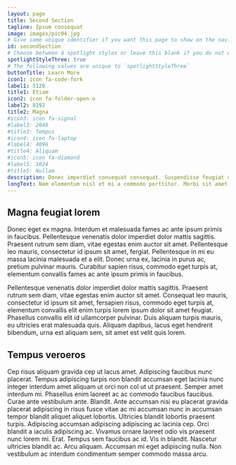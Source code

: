 ```yaml
---
layout: page
title: Second Section
tagline: Ipsum consequat
image: images/pic04.jpg
# Give some unique identifier if you want this page to show on the navigation menu
id: secondSection
# Choose between 4 spotlight styles or leave this blank if you do not want this page to be on the spotlight; to change the order in which pages appear, rename your spotlight pages prepending a number, like '1-page-name.md'
spotlightStyleThree: true
# The following values are unique to `spotlightStyleThree`
buttonTitle: Learn More
icon1: icon fa-code-fork
label1: 5120
title1: Etiam
icon2: icon fa-folder-open-o
label2: 8192
title2: Magna
#icon3: icon fa-signal
#label3: 2048
#title3: Tempus
#icon4: icon fa-laptop
#label4: 4096
#title4: Aliquam
#icon5: icon fa-diamond
#label5: 1024
#title5: Nullam
description: Donec imperdiet consequat consequat. Suspendisse feugiat congue posuere. Nulla massa urna, fermentum eget quam aliquet.
longText: Nam elementum nisl et mi a commodo porttitor. Morbi sit amet nisl eu arcu faucibus hendrerit vel a risus. Nam a orci mi, elementum ac arcu sit amet, fermentum pellentesque et purus. Integer maximus varius lorem, sed convallis diam accumsan sed. Etiam porttitor placerat sapien, sed eleifend a enim pulvinar faucibus semper quis ut arcu. Ut non nisl a mollis est efficitur vestibulum. Integer eget purus nec nulla mattis et accumsan ut magna libero. Morbi auctor iaculis porttitor. Sed ut magna ac risus et hendrerit scelerisque. Praesent eleifend lacus in lectus aliquam porta. Cras eu ornare dui curabitur lacinia.
---
```


## Magna feugiat lorem

Donec eget ex magna. Interdum et malesuada fames ac ante ipsum primis in faucibus. Pellentesque venenatis dolor imperdiet dolor mattis sagittis. Praesent rutrum sem diam, vitae egestas enim auctor sit amet. Pellentesque leo mauris, consectetur id ipsum sit amet, fergiat. Pellentesque in mi eu massa lacinia malesuada et a elit. Donec urna ex, lacinia in purus ac, pretium pulvinar mauris. Curabitur sapien risus, commodo eget turpis at, elementum convallis fames ac ante ipsum primis in faucibus.

Pellentesque venenatis dolor imperdiet dolor mattis sagittis. Praesent rutrum sem diam, vitae egestas enim auctor sit amet. Consequat leo mauris, consectetur id ipsum sit amet, fersapien risus, commodo eget turpis at, elementum convallis elit enim turpis lorem ipsum dolor sit amet feugiat. Phasellus convallis elit id ullamcorper pulvinar. Duis aliquam turpis mauris, eu ultricies erat malesuada quis. Aliquam dapibus, lacus eget hendrerit bibendum, urna est aliquam sem, sit amet est velit quis lorem.

## Tempus veroeros

Cep risus aliquam gravida cep ut lacus amet. Adipiscing faucibus nunc placerat. Tempus adipiscing turpis non blandit accumsan eget lacinia nunc integer interdum amet aliquam ut orci non col ut ut praesent. Semper amet interdum mi. Phasellus enim laoreet ac ac commodo faucibus faucibus. Curae ante vestibulum ante. Blandit. Ante accumsan nisi eu placerat gravida placerat adipiscing in risus fusce vitae ac mi accumsan nunc in accumsan tempor blandit aliquet aliquet lobortis. Ultricies blandit lobortis praesent turpis. Adipiscing accumsan adipiscing adipiscing ac lacinia cep. Orci blandit a iaculis adipiscing ac. Vivamus ornare laoreet odio vis praesent nunc lorem mi. Erat. Tempus sem faucibus ac id. Vis in blandit. Nascetur ultricies blandit ac. Arcu aliquam. Accumsan mi eget adipiscing nulla. Non vestibulum ac interdum condimentum semper commodo massa arcu.